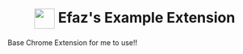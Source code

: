 <h1 align="center"><img align="center" src="https://cdn.efaz.dev/png/logo.png?raw=true" width="40" height="40"> Efaz's Example Extension</h1>

Base Chrome Extension for me to use!!